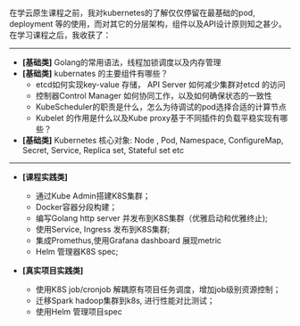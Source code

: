 ###
在学云原生课程之前，我对kubernetes的了解仅仅停留在最基础的pod, deployment 等的使用，而对其它的分层架构，组件以及API设计原则知之甚少。在学习课程之后，我收获了：

---

- **[基础类]** Golang的常用语法，线程加锁调度以及内存管理
- **[基础类]** kubernates 的主要组件有哪些？
    - etcd如何实现key-value 存储， API Server 如何减少集群对etcd 的访问
    - 控制器Control Manager 如何协同工作，以及如何确保状态的一致性
    - KubeScheduler的职责是什么，怎么为待调试的pod选择合适的计算节点
    - Kubelet 的作用是什么以及Kube proxy基于不同插件的负载平稳实现有哪些？
- **[基础类]** Kubernetes 核心对象: Node , Pod, Namespace, ConfigureMap, Secret, Service, Replica set, Stateful set etc

---
- **[课程实践类]**
    - 通过Kube Admin搭建K8S集群；
    - Docker容器分段构建；
    - 编写Golang http server 并发布到K8S集群（优雅启动和优雅终止);
    - 使用Service, Ingress 发布到K8S集群;
    - 集成Promethus,使用Grafana dashboard 展现metric
    - Helm 管理器K8S spec;

- **[真实项目实践类]**

    - 使用K8S job/cronjob 解耦原有项目任务调度，增加job级别资源控制；
    - 迁移Spark hadoop集群到k8s, 进行性能对比测试；
    - 使用Helm 管理项目spec
    